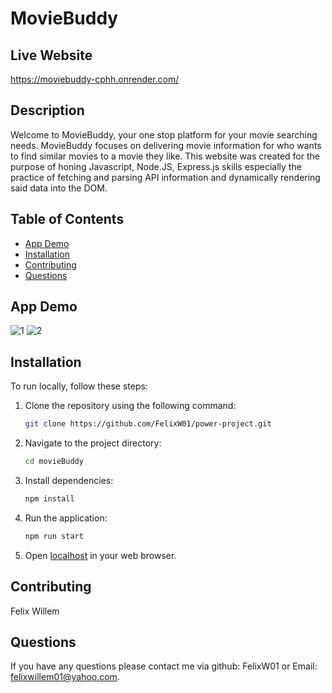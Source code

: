 # MovieBuddy

## Live Website 
https://moviebuddy-cphh.onrender.com/

## Description
Welcome to  MovieBuddy, your one stop platform for your movie searching needs. MovieBuddy focuses on delivering movie information for who wants to find similar movies to a movie they like.
This website was created for the purpose of honing Javascript, Node.JS, Express.js skills especially the practice of fetching and parsing API information and dynamically rendering said data into the DOM.

## Table of Contents
- [App Demo](#app-demo)
- [Installation](#installation)
- [Contributing](#contributing)
- [Questions](#questions)

## App Demo
![1](https://github.com/user-attachments/assets/684fb9a1-b7ac-4c00-8682-488831f145d6)
![2](https://github.com/user-attachments/assets/67607e85-745c-4796-947c-3987e9effd21)


## Installation
To run locally, follow these steps:

1. Clone the repository using the following command:
    ```bash
    git clone https://github.com/FelixW01/power-project.git
    ```

2. Navigate to the project directory:
    ```bash
    cd movieBuddy
    ```
    
3. Install dependencies:
    ```bash
    npm install
    ```

4. Run the application:
    ```bash
    npm run start
    ```

5. Open [localhost](http://127.0.0.1:5173/) in your web browser.


## Contributing
Felix Willem
## Questions
If you have any questions please contact me via github: FelixW01 or Email: felixwillem01@yahoo.com.
